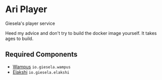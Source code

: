 # Ari Player

Giesela's player service

Heed my advice and don't try to build the docker image yourself. It 
takes ages to build.


## Required Components

- [Wampus](https://github.com/gieseladev/wampus) `io.giesela.wampus`
- [Elakshi](https://github.com/gieseladev/elakshi) `io.giesela.elakshi`
